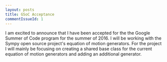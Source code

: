 ```yaml
---
layout: posts
title: GSoC Acceptance
commentIssueId: 1
---
```


I am excited to announce that I have been accepted for the the Google Summer of
Code program for the summer of 2016. I will be working with the Sympy open
source project's equation of motion generators. For the project I will mainly
be focusing on creating a shared base class for the current equation of motion
generators and adding an additional generator.
